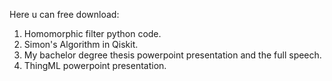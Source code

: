 Here u can free download:
1) Homomorphic filter python code.
2) Simon's Algorithm in Qiskit.
3) My bachelor degree thesis powerpoint presentation and the full speech.
4) ThingML powerpoint presentation.
